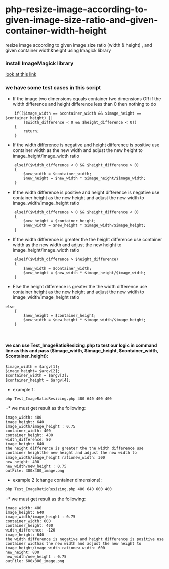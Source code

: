 # php-resize-image-according-to-given-image-size-ratio-and-given-container-width-height
resize image according to given image size ratio (width &amp; height) , and given container width&amp;height using Imagick library
<br>
### install ImageMagick library
[look at this link](http://php.net/manual/en/imagick.setup.php)
<br>
### we have some test cases in this script
- If the image two dimensions equals container two dimensions OR  if the width difference and height difference less than 0 then nothing to do
```
	if(($image_width == $container_width && $image_height == $container_height) || 
		($width_difference < 0 && $height_difference < 0))
	{
		return;
	}
```
- If the width difference is negative and height difference is positive use container width as the new width and adjust the new height to image_height/image_width ratio
```
	elseif($width_difference < 0 && $height_difference > 0)
	{
		$new_width = $container_width;
		$new_height = $new_width * $image_height/$image_width;
	}
```
- If the width difference is positive and height difference is negative use container height as the new height and adjust the new width to image_width/image_height ratio
```
	elseif($width_difference > 0 && $height_difference < 0)
	{
		$new_height = $container_height;
		$new_width = $new_height * $image_width/$image_height;
	}
```
- If the width difference is greater the the height difference use container width as the new width and adjust the new height to image_height/image_width ratio
```
	elseif($width_difference > $height_difference)
	{
		$new_width = $container_width;
		$new_height = $new_width * $image_height/$image_width;
	}
```
- Else the height difference is greater the the width difference use container height as the new height and adjust the new width to image_width/image_height ratio
```
else
	{
		$new_height = $container_height;
		$new_width = $new_height * $image_width/$image_height;
	}
```
<br>

#### we can use Test_ImageRatioResizing.php to test our logic in command line as this and pass ($image_width, $image_height, $container_width, $container_height):
```
$image_width = $argv[1];
$image_height= $argv[2];
$container_width = $argv[3];
$container_height = $argv[4];
```
- example 1:
```
php Test_ImageRatioResizing.php 480 640 400 400
```
⋅⋅* we must get result as the following:
```
image_width: 480
image_height: 640
image_width/image_height : 0.75
container_width: 400
container_height: 400
width_difference: 80
image_height: 640
the height difference is greater the the width difference use container heightthe new height and adjust the new width to image_width/image_height rationew_width: 300
new_height: 400
new_width/new_height : 0.75
outFile: 300x400_image.png
```

- example 2 (change container dimensions):
```
php Test_ImageRatioResizing.php 480 640 600 400
```
⋅⋅* we must get result as the following:
```
image_width: 480
image_height: 640
image_width/image_height : 0.75
container_width: 600
container_height: 400
width_difference: -120
image_height: 640
the width difference is negative and height difference is positive use container widthas the new width and adjust the new height to image_height/image_width rationew_width: 600
new_height: 800
new_width/new_height : 0.75
outFile: 600x800_image.png
```


